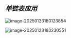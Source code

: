 ##                                                           ***单链表应用***



![image-20250123180123854](C:\Users\admin\AppData\Roaming\Typora\typora-user-images\image-20250123180123854.png)







![image-20250123180230551](C:\Users\admin\AppData\Roaming\Typora\typora-user-images\image-20250123180230551.png)